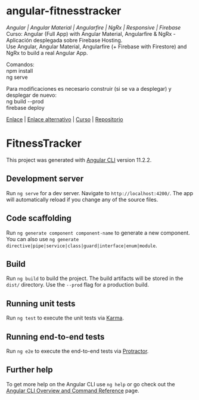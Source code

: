 # angular-fitnesstracker
_Angular | Angular Material | Angularfire | NgRx | Responsive | Firebase_  
Curso: Angular (Full App) with Angular Material, Angularfire & NgRx - Aplicación desplegada sobre Firebase Hosting.  
Use Angular, Angular Material, Angularfire (+ Firebase with Firestore) and NgRx to build a real Angular App.  
  
Comandos:  
npm install  
ng serve  
  
Para modificaciones es necesario construir (si se va a desplegar) y desplegar de nuevo:  
ng build --prod  
firebase deploy  
  
[Enlace](https://ng-fitness-tracker-6add0.web.app) | [Enlace alternativo](https://ng-fitness-tracker-6add0.firebaseapp.com) | [Curso](https://www.udemy.com/course/angular-full-app-with-angular-material-angularfire-ngrx/) | [Repositorio](https://github.com/LuisValles92/angular-fitnesstracker)
  
# FitnessTracker

This project was generated with [Angular CLI](https://github.com/angular/angular-cli) version 11.2.2.

## Development server

Run `ng serve` for a dev server. Navigate to `http://localhost:4200/`. The app will automatically reload if you change any of the source files.

## Code scaffolding

Run `ng generate component component-name` to generate a new component. You can also use `ng generate directive|pipe|service|class|guard|interface|enum|module`.

## Build

Run `ng build` to build the project. The build artifacts will be stored in the `dist/` directory. Use the `--prod` flag for a production build.

## Running unit tests

Run `ng test` to execute the unit tests via [Karma](https://karma-runner.github.io).

## Running end-to-end tests

Run `ng e2e` to execute the end-to-end tests via [Protractor](http://www.protractortest.org/).

## Further help

To get more help on the Angular CLI use `ng help` or go check out the [Angular CLI Overview and Command Reference](https://angular.io/cli) page.
